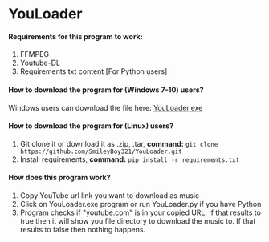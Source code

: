 # YouLoader

#### Requirements for this program to work:
1) FFMPEG
2) Youtube-DL
3) Requirements.txt content [For Python users]

#### How to download the program for (Windows 7-10) users?
Windows users can download the file here: [YouLoader.exe](https://github.com/SmileyBoy321/YouLoader/releases/download/1.0/YouLoader_Install.exe)

#### How to download the program for (Linux) users?
1) Git clone it or download it as .zip, .tar, 
**command:** `git clone https://github.com/SmileyBoy321/YouLoader.git`
2) Install requirements, **command:** `pip install -r requirements.txt`

#### How does this program work?
1) Copy YouTube url link you want to download as music
2) Click on YouLoader.exe program or run YouLoader.py if you have Python
3) Program checks if "youtube.com" is in your copied URL. If that results to true then it will show you file directory to download the music to. If that results to false then nothing happens.
